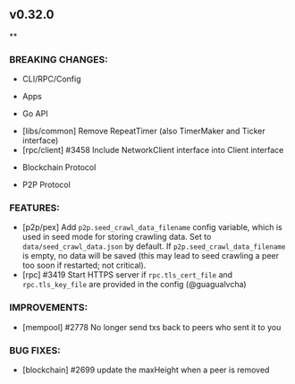 ## v0.32.0

**

### BREAKING CHANGES:

* CLI/RPC/Config

* Apps

* Go API
- [libs/common] Remove RepeatTimer (also TimerMaker and Ticker interface)
- [rpc/client] \#3458 Include NetworkClient interface into Client interface

* Blockchain Protocol

* P2P Protocol

### FEATURES:
- [p2p/pex] Add `p2p.seed_crawl_data_filename` config variable, which is used
  in seed mode for storing crawling data. Set to `data/seed_crawl_data.json` by
  default. If  `p2p.seed_crawl_data_filename` is empty, no data will be saved (this may lead to seed crawling a peer
  too soon if restarted; not critical).
- [rpc] \#3419 Start HTTPS server if `rpc.tls_cert_file` and `rpc.tls_key_file` are provided in the config (@guagualvcha)

### IMPROVEMENTS:

- [mempool] \#2778 No longer send txs back to peers who sent it to you

### BUG FIXES:

- [blockchain] \#2699 update the maxHeight when a peer is removed

